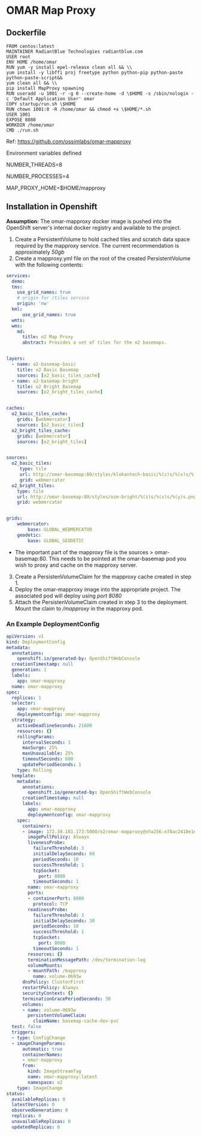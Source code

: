 # OMAR Map Proxy

## Dockerfile

```
FROM centos:latest
MAINTAINER RadiantBlue Technologies radiantblue.com
USER root
ENV HOME /home/omar
RUN yum -y install epel-release clean all && \\
yum install -y libffi proj freetype python python-pip python-paste python-paste-script&&
yum clean all && \\
pip install MapProxy spawning
RUN useradd -u 1001 -r -g 0 --create-home -d \$HOME -s /sbin/nologin -c 'Default Application User' omar
COPY startup/run.sh \$HOME
RUN chown 1001:0 -R /home/omar && chmod +x \$HOME/*.sh
USER 1001
EXPOSE 8080
WORKDIR /home/omar
CMD ./run.sh
```

Ref: <https://github.com/ossimlabs/omar-mapproxy>

Environment variables defined

NUMBER_THREADS=8

NUMBER_PROCESSES=4

MAP_PROXY_HOME=$HOME/mapproxy

## Installation in Openshift

**Assumption:** The omar-mapproxy docker image is pushed into the OpenShift server's internal docker registry and available to the project.

1) Create a PersistentVolume to hold cached tiles and scratch data space required by the mapproxy service. The current recommendation is approximately *50gb*
2) Create a mapproxy.yml file on the root of the created PersistentVolume with the following contents:
```yaml
services:
  demo:
  tms:
    use_grid_names: true
    # origin for /tiles service
    origin: 'nw'
  kml:
      use_grid_names: true
  wmts:
  wms:
    md:
      title: o2 Map Proxy
      abstract: Provides a set of tiles for the o2 basemaps.


layers:
  - name: o2-basemap-basic
    title: o2 Basic Basemap
    sources: [o2_basic_tiles_cache]
  - name: o2-basemap-bright
    title: o2 Bright Basemap
    sources: [o2_bright_tiles_cache]


caches:
  o2_basic_tiles_cache:
    grids: [webmercator]
    sources: [o2_basic_tiles]
  o2_bright_tiles_cache:
    grids: [webmercator]
    sources: [o2_bright_tiles]


sources:
  o2_basic_tiles:
     type: tile
     url: http://omar-basemap:80/styles/klokantech-basic/%(z)s/%(x)s/%(y)s.png
     grid: webmercator
  o2_bright_tiles:
    type: tile
    url: http://omar-basemap:80/styles/osm-bright/%(z)s/%(x)s/%(y)s.png
    grid: webmercator


grids:
    webmercator:
        base: GLOBAL_WEBMERCATOR
    geodetic:
        base: GLOBAL_GEODETIC
```

* The important part of the mapproxy file is the sources > omar-basemap:80. This needs to be pointed at the omar-basemap pod you wish to proxy and cache on the mapproxy server.
3) Create a PersistenVolumeClaim for the mapproxy cache created in step 1.
4) Deploy the omar-mapproxy image into the appropriate project. The associated pod will deploy using *port 8080*
5) Attach the PersistenVolumeClaim created in step 3 to the deployment. Mount the claim to */mapproxy* in the mapproxy pod.

### An Example DeploymentConfig

```yaml
apiVersion: v1
kind: DeploymentConfig
metadata:
  annotations:
    openshift.io/generated-by: OpenShiftWebConsole
  creationTimestamp: null
  generation: 1
  labels:
    app: omar-mapproxy
  name: omar-mapproxy
spec:
  replicas: 1
  selector:
    app: omar-mapproxy
    deploymentconfig: omar-mapproxy
  strategy:
    activeDeadlineSeconds: 21600
    resources: {}
    rollingParams:
      intervalSeconds: 1
      maxSurge: 25%
      maxUnavailable: 25%
      timeoutSeconds: 600
      updatePeriodSeconds: 1
    type: Rolling
  template:
    metadata:
      annotations:
        openshift.io/generated-by: OpenShiftWebConsole
      creationTimestamp: null
      labels:
        app: omar-mapproxy
        deploymentconfig: omar-mapproxy
    spec:
      containers:
      - image: 172.30.181.173:5000/o2/omar-mapproxy@sha256:e78ac2418e1e6d12641e721738664c2c30104c66243eaa03c07ab0c19f6d5832
        imagePullPolicy: Always
        livenessProbe:
          failureThreshold: 3
          initialDelaySeconds: 60
          periodSeconds: 10
          successThreshold: 1
          tcpSocket:
            port: 8080
          timeoutSeconds: 1
        name: omar-mapproxy
        ports:
        - containerPort: 8080
          protocol: TCP
        readinessProbe:
          failureThreshold: 3
          initialDelaySeconds: 30
          periodSeconds: 10
          successThreshold: 1
          tcpSocket:
            port: 8080
          timeoutSeconds: 1
        resources: {}
        terminationMessagePath: /dev/termination-log
        volumeMounts:
        - mountPath: /mapproxy
          name: volume-0693w
      dnsPolicy: ClusterFirst
      restartPolicy: Always
      securityContext: {}
      terminationGracePeriodSeconds: 30
      volumes:
      - name: volume-0693w
        persistentVolumeClaim:
          claimName: basemap-cache-dev-pvc
  test: false
  triggers:
  - type: ConfigChange
  - imageChangeParams:
      automatic: true
      containerNames:
      - omar-mapproxy
      from:
        kind: ImageStreamTag
        name: omar-mapproxy:latest
        namespace: o2
    type: ImageChange
status:
  availableReplicas: 0
  latestVersion: 0
  observedGeneration: 0
  replicas: 0
  unavailableReplicas: 0
  updatedReplicas: 0
```
